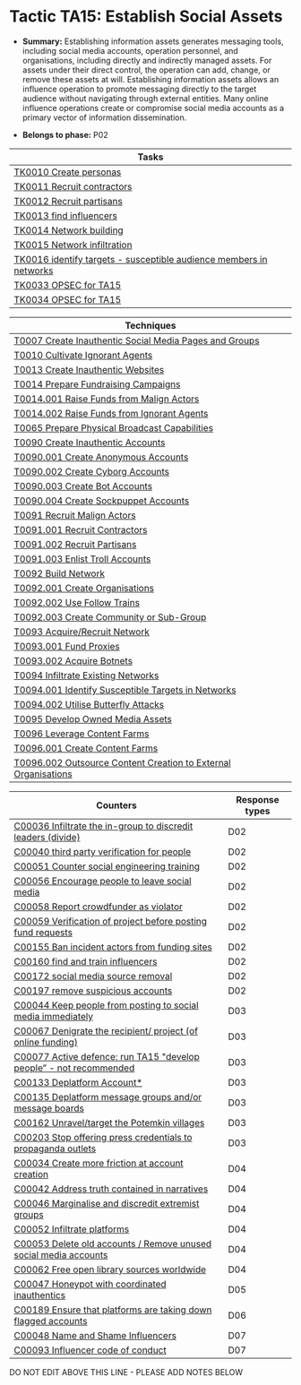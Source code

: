 # Tactic TA15: Establish Social Assets

* **Summary:** Establishing information assets generates messaging tools, including social media accounts, operation personnel, and organisations, including directly and indirectly managed assets. For assets under their direct control, the operation can add, change, or remove these assets at will. Establishing information assets allows an influence operation to promote messaging directly to the target audience without navigating through external entities. Many online influence operations create or compromise social media accounts as a primary vector of information dissemination.

* **Belongs to phase:** P02



| Tasks |
| ----- |
| [TK0010 Create personas](../../generated_pages/tasks/TK0010.md) |
| [TK0011 Recruit contractors](../../generated_pages/tasks/TK0011.md) |
| [TK0012 Recruit partisans](../../generated_pages/tasks/TK0012.md) |
| [TK0013 find influencers](../../generated_pages/tasks/TK0013.md) |
| [TK0014 Network building](../../generated_pages/tasks/TK0014.md) |
| [TK0015 Network infiltration](../../generated_pages/tasks/TK0015.md) |
| [TK0016 identify targets - susceptible audience members in networks](../../generated_pages/tasks/TK0016.md) |
| [TK0033 OPSEC for TA15](../../generated_pages/tasks/TK0033.md) |
| [TK0034 OPSEC for TA15](../../generated_pages/tasks/TK0034.md) |



| Techniques |
| ---------- |
| [T0007 Create Inauthentic Social Media Pages and Groups](../../generated_pages/techniques/T0007.md) |
| [T0010 Cultivate Ignorant Agents](../../generated_pages/techniques/T0010.md) |
| [T0013 Create Inauthentic Websites](../../generated_pages/techniques/T0013.md) |
| [T0014 Prepare Fundraising Campaigns](../../generated_pages/techniques/T0014.md) |
| [T0014.001 Raise Funds from Malign Actors](../../generated_pages/techniques/T0014.001.md) |
| [T0014.002 Raise Funds from Ignorant Agents](../../generated_pages/techniques/T0014.002.md) |
| [T0065 Prepare Physical Broadcast Capabilities](../../generated_pages/techniques/T0065.md) |
| [T0090 Create Inauthentic Accounts](../../generated_pages/techniques/T0090.md) |
| [T0090.001 Create Anonymous Accounts](../../generated_pages/techniques/T0090.001.md) |
| [T0090.002 Create Cyborg Accounts](../../generated_pages/techniques/T0090.002.md) |
| [T0090.003 Create Bot Accounts](../../generated_pages/techniques/T0090.003.md) |
| [T0090.004 Create Sockpuppet Accounts](../../generated_pages/techniques/T0090.004.md) |
| [T0091 Recruit Malign Actors](../../generated_pages/techniques/T0091.md) |
| [T0091.001 Recruit Contractors](../../generated_pages/techniques/T0091.001.md) |
| [T0091.002 Recruit Partisans](../../generated_pages/techniques/T0091.002.md) |
| [T0091.003 Enlist Troll Accounts](../../generated_pages/techniques/T0091.003.md) |
| [T0092 Build Network](../../generated_pages/techniques/T0092.md) |
| [T0092.001 Create Organisations](../../generated_pages/techniques/T0092.001.md) |
| [T0092.002 Use Follow Trains](../../generated_pages/techniques/T0092.002.md) |
| [T0092.003 Create Community or Sub-Group](../../generated_pages/techniques/T0092.003.md) |
| [T0093 Acquire/Recruit Network](../../generated_pages/techniques/T0093.md) |
| [T0093.001 Fund Proxies](../../generated_pages/techniques/T0093.001.md) |
| [T0093.002 Acquire Botnets](../../generated_pages/techniques/T0093.002.md) |
| [T0094 Infiltrate Existing Networks](../../generated_pages/techniques/T0094.md) |
| [T0094.001 Identify Susceptible Targets in Networks](../../generated_pages/techniques/T0094.001.md) |
| [T0094.002 Utilise Butterfly Attacks](../../generated_pages/techniques/T0094.002.md) |
| [T0095 Develop Owned Media Assets](../../generated_pages/techniques/T0095.md) |
| [T0096 Leverage Content Farms](../../generated_pages/techniques/T0096.md) |
| [T0096.001 Create Content Farms](../../generated_pages/techniques/T0096.001.md) |
| [T0096.002 Outsource Content Creation to External Organisations](../../generated_pages/techniques/T0096.002.md) |



| Counters | Response types |
| -------- | -------------- |
| [C00036 Infiltrate the in-group to discredit leaders (divide)](../../generated_pages/counters/C00036.md) | D02 |
| [C00040 third party verification for people](../../generated_pages/counters/C00040.md) | D02 |
| [C00051 Counter social engineering training](../../generated_pages/counters/C00051.md) | D02 |
| [C00056 Encourage people to leave social media](../../generated_pages/counters/C00056.md) | D02 |
| [C00058 Report crowdfunder as violator](../../generated_pages/counters/C00058.md) | D02 |
| [C00059 Verification of project before posting fund requests](../../generated_pages/counters/C00059.md) | D02 |
| [C00155 Ban incident actors from funding sites](../../generated_pages/counters/C00155.md) | D02 |
| [C00160 find and train influencers](../../generated_pages/counters/C00160.md) | D02 |
| [C00172 social media source removal](../../generated_pages/counters/C00172.md) | D02 |
| [C00197 remove suspicious accounts](../../generated_pages/counters/C00197.md) | D02 |
| [C00044 Keep people from posting to social media immediately](../../generated_pages/counters/C00044.md) | D03 |
| [C00067 Denigrate the recipient/ project (of online funding)](../../generated_pages/counters/C00067.md) | D03 |
| [C00077 Active defence: run TA15 "develop people” - not recommended](../../generated_pages/counters/C00077.md) | D03 |
| [C00133 Deplatform Account*](../../generated_pages/counters/C00133.md) | D03 |
| [C00135 Deplatform message groups and/or message boards](../../generated_pages/counters/C00135.md) | D03 |
| [C00162 Unravel/target the Potemkin villages](../../generated_pages/counters/C00162.md) | D03 |
| [C00203 Stop offering press credentials to propaganda outlets](../../generated_pages/counters/C00203.md) | D03 |
| [C00034 Create more friction at account creation](../../generated_pages/counters/C00034.md) | D04 |
| [C00042 Address truth contained in narratives](../../generated_pages/counters/C00042.md) | D04 |
| [C00046 Marginalise and discredit extremist groups](../../generated_pages/counters/C00046.md) | D04 |
| [C00052 Infiltrate platforms](../../generated_pages/counters/C00052.md) | D04 |
| [C00053 Delete old accounts / Remove unused social media accounts](../../generated_pages/counters/C00053.md) | D04 |
| [C00062 Free open library sources worldwide](../../generated_pages/counters/C00062.md) | D04 |
| [C00047 Honeypot with coordinated inauthentics](../../generated_pages/counters/C00047.md) | D05 |
| [C00189 Ensure that platforms are taking down flagged accounts](../../generated_pages/counters/C00189.md) | D06 |
| [C00048 Name and Shame Influencers](../../generated_pages/counters/C00048.md) | D07 |
| [C00093 Influencer code of conduct](../../generated_pages/counters/C00093.md) | D07 |


DO NOT EDIT ABOVE THIS LINE - PLEASE ADD NOTES BELOW